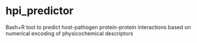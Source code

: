 # hpi_predictor
Bash+R tool to predict host-pathogen protein-protein interactions based on numerical encoding of physicochemical descriptors

